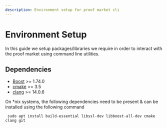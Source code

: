 ```yaml
---
description: Environment setup for proof market cli
---
```


# Environment Setup

In this guide we setup packages/libraries we require in order to interact with the proof market using command line utilities.

## Dependencies

* [Boost](https://www.boost.org/) >= 1.74.0
* [cmake](https://cmake.org/) >= 3.5
* [clang](https://clang.llvm.org/) >= 14.0.6

On \*nix systems, the following dependencies need to be present & can be installed using the following command

```shell
 sudo apt install build-essential libssl-dev libboost-all-dev cmake clang git
```



